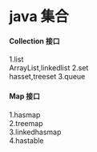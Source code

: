 #  java 集合</br>
#### Collection 接口</br>
1.list</br>
ArrayList,linkedlist
2.set</br>
hasset,treeset
3.queue</br>
#### Map 接口</br>
1.hasmap</br>
2.treemap</br>
3.linkedhasmap</br>
4.hastable</br>
